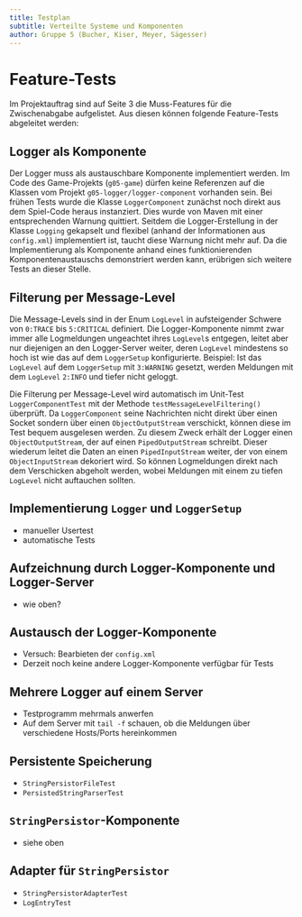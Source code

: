 ```yaml
---
title: Testplan
subtitle: Verteilte Systeme und Komponenten
author: Gruppe 5 (Bucher, Kiser, Meyer, Sägesser)
---
```


# Feature-Tests

Im Projektauftrag sind auf Seite 3 die Muss-Features für die Zwischenabgabe aufgelistet. Aus diesen können folgende Feature-Tests abgeleitet werden:

## Logger als Komponente

Der Logger muss als austauschbare Komponente implementiert werden. Im Code des Game-Projekts (`g05-game`) dürfen keine Referenzen auf die Klassen vom Projekt `g05-logger/logger-component` vorhanden sein. Bei frühen Tests wurde die Klasse `LoggerComponent` zunächst noch direkt aus dem Spiel-Code heraus instanziert. Dies wurde von Maven mit einer entsprechenden Warnung quittiert. Seitdem die Logger-Erstellung in der Klasse `Logging` gekapselt und flexibel (anhand der Informationen aus `config.xml`) implementiert ist, taucht diese Warnung nicht mehr auf. Da die Implementierung als Komponente anhand eines funktionierenden Komponentenaustauschs demonstriert werden kann, erübrigen sich weitere Tests an dieser Stelle.

## Filterung per Message-Level

Die Message-Levels sind in der Enum `LogLevel` in aufsteigender Schwere von `0:TRACE` bis `5:CRITICAL` definiert. Die Logger-Komponente nimmt zwar immer alle Logmeldungen ungeachtet ihres `LogLevel`s entgegen, leitet aber nur diejenigen an den Logger-Server weiter, deren `LogLevel` mindestens so hoch ist wie das auf dem `LoggerSetup` konfigurierte. Beispiel: Ist das `LogLevel` auf dem `LoggerSetup` mit `3:WARNING` gesetzt, werden Meldungen mit dem `LogLevel` `2:INFO` und tiefer nicht geloggt.

Die Filterung per Message-Level wird automatisch im Unit-Test `LoggerComponentTest` mit der Methode `testMessageLevelFiltering()` überprüft. Da `LoggerComponent` seine Nachrichten nicht direkt über einen Socket sondern über einen `ObjectOutputStream` verschickt, können diese im Test bequem ausgelesen werden. Zu diesem Zweck erhält der Logger einen `ObjectOutputStream`, der auf einen `PipedOutputStream` schreibt. Dieser wiederum leitet die Daten an einen `PipedInputStream` weiter, der von einem `ObjectInputStream` dekoriert wird. So können Logmeldungen direkt nach dem Verschicken abgeholt werden, wobei Meldungen mit einem zu tiefen `LogLevel` nicht auftauchen sollten.

## Implementierung `Logger` und `LoggerSetup`

- manueller Usertest
- automatische Tests

## Aufzeichnung durch Logger-Komponente und Logger-Server

- wie oben?

## Austausch der Logger-Komponente

- Versuch: Bearbieten der `config.xml`
- Derzeit noch keine andere Logger-Komponente verfügbar für Tests

## Mehrere Logger auf einem Server

- Testprogramm mehrmals anwerfen
- Auf dem Server mit `tail -f` schauen, ob die Meldungen über verschiedene Hosts/Ports hereinkommen

## Persistente Speicherung

- `StringPersistorFileTest`
- `PersistedStringParserTest`

## `StringPersistor`-Komponente

- siehe oben

## Adapter für `StringPersistor`

- `StringPersistorAdapterTest`
- `LogEntryTest`
